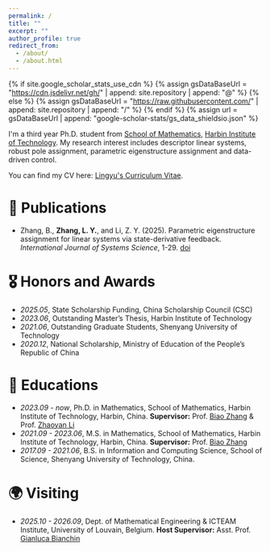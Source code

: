 ```yaml
---
permalink: /
title: ""
excerpt: ""
author_profile: true
redirect_from: 
  - /about/
  - /about.html
---
```


{% if site.google_scholar_stats_use_cdn %}
{% assign gsDataBaseUrl = "https://cdn.jsdelivr.net/gh/" | append: site.repository | append: "@" %}
{% else %}
{% assign gsDataBaseUrl = "https://raw.githubusercontent.com/" | append: site.repository | append: "/" %}
{% endif %}
{% assign url = gsDataBaseUrl | append: "google-scholar-stats/gs_data_shieldsio.json" %}

<span class='anchor' id='about-me'></span>

I'm a third year Ph.D. student from [School of Mathematics](http://math.hit.edu.cn/main.htm), [Harbin Institute of Technology](http://www.hit.edu.cn). My research interest includes descriptor linear systems, robust pole assignment, parametric eigenstructure assignment and data-driven control.

You can find my CV here: [Lingyu's Curriculum Vitae](../assets/CV_ZLY.pdf).
 

# 📝 Publications 
- Zhang, B., **Zhang, L. Y.**, and Li, Z. Y. (2025). Parametric eigenstructure assignment for linear
systems via state-derivative feedback. *International Journal of Systems Science*, 1-29. [doi](https://www.tandfonline.com/doi/full/10.1080/00207721.2025.2504051)

# 🎖 Honors and Awards
- *2025.05*,  State Scholarship Funding,  China Scholarship Council (CSC)
- *2023.06*,  Outstanding Master’s Thesis,  Harbin Institute of Technology
- *2021.06*,  Outstanding Graduate Students, Shenyang University of Technology
- *2020.12*,  National Scholarship, Ministry of Education of the People’s Republic of China

# 📖 Educations
- *2023.09 - now*, Ph.D. in Mathematics, School of Mathematics, Harbin Institute of Technology, Harbin, China. **Supervisor:** Prof. [Biao Zhang](https://www.researchgate.net/profile/Biao-Zhang-29) & Prof. [Zhaoyan Li](https://homepage.hit.edu.cn/lizhaoyan?lang=zh)
- *2021.09 - 2023.06*, M.S. in Mathematics, School of Mathematics, Harbin Institute of Technology, Harbin, China. **Supervisor:** Prof. [Biao Zhang](https://www.researchgate.net/profile/Biao-Zhang-29)
- *2017.09 - 2021.06*, B.S. in Information and Computing Science, School of Science, Shenyang University of Technology, China. 

# 🌍 Visiting
- *2025.10 - 2026.09*, Dept. of Mathematical Engineering & ICTEAM Institute, University of Louvain, Belgium. **Host Supervisor:** Asst. Prof. [Gianluca Bianchin](https://gianlucabi.github.io)
